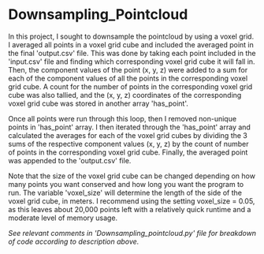 # Downsampling_Pointcloud

In this project, I sought to downsample the pointcloud by using a voxel grid. I averaged all points in a voxel grid cube and included the averaged point in the final 'output.csv' file. This was done by taking each point included in the 'input.csv' file and finding which corresponding voxel grid cube it will fall in. Then, the component values of the point (x, y, z) were added to a sum for each of the component values of all the points in the corresponding voxel grid cube. A count for the number of points in the corresponding voxel grid cube was also tallied, and the (x, y, z) coordinates of the corresponding voxel grid cube was stored in another array 'has_point'.

Once all points were run through this loop, then I removed non-unique points in 'has_point' array. I then iterated through the 'has_point' array and calculated the averages for each of the voxel grid cubes by dividing the 3 sums of the respective component values (x, y, z) by the count of number of points in the corresponding voxel grid cube. Finally, the averaged point was appended to the 'output.csv' file.

Note that the size of the voxel grid cube can be changed depending on how many points you want conserved and how long you want the program to run. The variable 'voxel_size' will determine the length of the side of the voxel grid cube, in meters. I recommend using the setting voxel_size = 0.05, as this leaves about 20,000 points left with a relatively quick runtime and a moderate level of memory usage.


_See relevant comments in 'Downsampling_pointcloud.py' file for breakdown of code according to description above._


